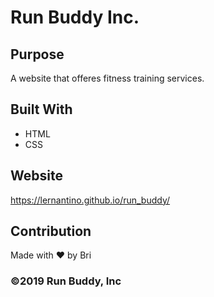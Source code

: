 # Run Buddy Inc.

## Purpose
A website that offeres fitness training services.

## Built With
* HTML
* CSS

## Website
https://lernantino.github.io/run_buddy/

## Contribution
Made with ❤️ by Bri

### ©️2019 Run Buddy, Inc